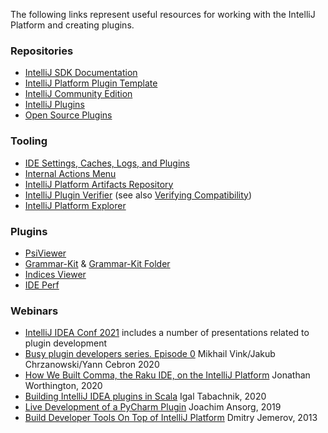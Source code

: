 [//]: # (title: Useful Links)

<!-- Copyright 2000-2020 JetBrains s.r.o. and other contributors. Use of this source code is governed by the Apache 2.0 license that can be found in the LICENSE file. -->

The following links represent useful resources for working with the IntelliJ Platform and creating plugins.

### Repositories
* [IntelliJ SDK Documentation](https://github.com/JetBrains/intellij-sdk-docs)
* [IntelliJ Platform Plugin Template](https://github.com/JetBrains/intellij-platform-plugin-template)
* [IntelliJ Community Edition](https://github.com/JetBrains/intellij-community)
* [IntelliJ Plugins](https://github.com/JetBrains/intellij-plugins)
* [Open Source Plugins](https://plugins.jetbrains.com/search?correctionAllowed=true&pr=&orderBy=name&search=&should_have_source=true)

### Tooling
* [IDE Settings, Caches, Logs, and Plugins](https://intellij-support.jetbrains.com/hc/en-us/articles/206544519-Directories-used-by-the-IDE-to-store-settings-caches-plugins-and-logs)
* [Internal Actions Menu](internal_actions_intro.md)
* [IntelliJ Platform Artifacts Repository](intellij_artifacts.md)
* [IntelliJ Plugin Verifier](https://github.com/JetBrains/intellij-plugin-verifier) (see also [Verifying Compatibility](api_changes_list.md#verifying-compatibility))
* [IntelliJ Platform Explorer](https://jb.gg/ipe)

### Plugins
* [PsiViewer](https://plugins.jetbrains.com/plugin/227-psiviewer)
* [Grammar-Kit](https://github.com/JetBrains/Grammar-Kit) & [Grammar-Kit Folder](https://plugins.jetbrains.com/plugin/12983-grammar-kit-folder)
* [Indices Viewer](https://plugins.jetbrains.com/plugin/13029-indices-viewer/)
* [IDE Perf](https://plugins.jetbrains.com/plugin/15104-ide-perf)

### Webinars
* [IntelliJ IDEA Conf 2021](https://www.youtube.com/watch?v=akrPpWAZzQk&list=PLPZy-hmwOdEUdLO-AKiJJ7LuZ3p16zJ4x) includes a number of presentations related to plugin development
* [Busy plugin developers series. Episode 0](https://www.youtube.com/watch?v=-6D5-xEaYig) Mikhail Vink/Jakub Chrzanowski/Yann Cebron 2020
* [How We Built Comma, the Raku IDE, on the IntelliJ Platform](https://blog.jetbrains.com/platform/2020/01/webinar-recording-how-we-built-comma-the-raku-ide-on-the-intellij-platform/) Jonathan Worthington, 2020
* [Building IntelliJ IDEA plugins in Scala](https://www.youtube.com/watch?v=IPO-cY_giNA) Igal Tabachnik, 2020
* [Live Development of a PyCharm Plugin](https://blog.jetbrains.com/pycharm/2019/01/webinar-recording-live-development-of-a-pycharm-plugin-with-joachim-ansorg/) Joachim Ansorg, 2019
* [Build Developer Tools On Top of IntelliJ Platform](https://www.youtube.com/watch?v=vQDzjGzkPFc) Dmitry Jemerov, 2013